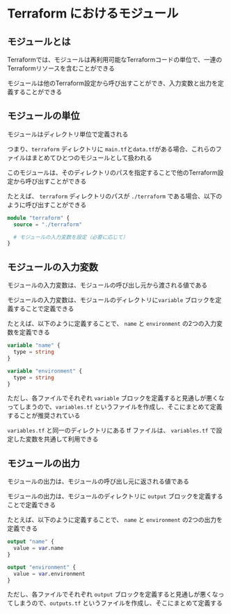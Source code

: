 # Terraform におけるモジュール

## モジュールとは

Terraformでは、モジュールは再利用可能なTerraformコードの単位で、一連のTerraformリソースを含むことができる

モジュールは他のTerraform設定から呼び出すことができ、入力変数と出力を定義することができる

## モジュールの単位

モジュールはディレクトリ単位で定義される

つまり、`terraform` ディレクトリに `main.tf`と`data.tf`がある場合、これらのファイルはまとめてひとつのモジュールとして扱われる

このモジュールは、そのディレクトリのパスを指定することで他のTerraform設定から呼び出すことができる

たとえば、 `terraform` ディレクトリのパスが `./terraform` である場合、以下のように呼び出すことができる

```terraform
module "terraform" {
  source = "./terraform"

  # モジュールの入力変数を設定（必要に応じて）
}
```

## モジュールの入力変数

モジュールの入力変数は、モジュールの呼び出し元から渡される値である

モジュールの入力変数は、モジュールのディレクトリに`variable` ブロックを定義することで定義できる

たとえば、以下のように定義することで、 `name` と `environment` の2つの入力変数を定義できる

```terraform
variable "name" {
  type = string
}

variable "environment" {
  type = string
}
```

ただし、各ファイルでそれぞれ `variable` ブロックを定義すると見通しが悪くなってしまうので、`variables.tf` というファイルを作成し、そこにまとめて定義することが推奨されている

`variables.tf` と同一のディレクトリにある tf ファイルは、 `variables.tf` で設定した変数を共通して利用できる

## モジュールの出力

モジュールの出力は、モジュールの呼び出し元に返される値である

モジュールの出力は、モジュールのディレクトリに `output` ブロックを定義することで定義できる

たとえば、以下のように定義することで、 `name` と `environment` の2つの出力を定義できる

```terraform
output "name" {
  value = var.name
}

output "environment" {
  value = var.environment
}
```

ただし、各ファイルでそれぞれ `output` ブロックを定義すると見通しが悪くなってしまうので、`outputs.tf` というファイルを作成し、そこにまとめて定義する
